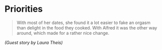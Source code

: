 Priorities
==========


>With most of her dates, she found it a lot easier to fake an orgasm than delight in the food they cooked. With Alfred it was the other way around, which made for a rather nice change. 

*(Guest story by Laura Theis)*